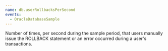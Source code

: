 ```yaml
---
name: db.userRollbacksPerSecond
events:
  - OracleDatabaseSample
---
```


Number of times, per second during the sample period, that users manually issue the ROLLBACK statement or an error occurred during a user's transactions.